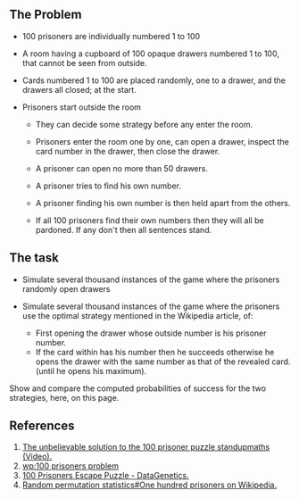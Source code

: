 ## The Problem

* 100 prisoners are individually numbered 1 to 100
* A room having a cupboard of 100 opaque drawers numbered 1 to 100, that cannot be seen from outside.
* Cards numbered 1 to 100 are placed randomly, one to a drawer, and the drawers all closed; at the start.
* Prisoners start outside the room

    * They can decide some strategy before any enter the room.
    * Prisoners enter the room one by one, can open a drawer, inspect the card number in the drawer, then close the drawer.
    * A prisoner can open no more than 50 drawers.
    * A prisoner tries to find his own number.
    * A prisoner finding his own number is then held apart from the others.

    * If all 100 prisoners find their own numbers then they will all be pardoned. If any don't then all sentences stand. 


## The task

* Simulate several thousand instances of the game where the prisoners randomly open drawers
* Simulate several thousand instances of the game where the prisoners use the optimal strategy mentioned in the Wikipedia article, of:

    * First opening the drawer whose outside number is his prisoner number.
    * If the card within has his number then he succeeds otherwise he opens the drawer with the same number as that of the revealed card. (until he opens his maximum).


Show and compare the computed probabilities of success for the two strategies, here, on this page.


## References

1. [The unbelievable solution to the 100 prisoner puzzle standupmaths (Video).](https://www.youtube.com/watch?v=a1DUUnhk3uE)
2. [wp:100 prisoners problem](https://en.wikipedia.org/wiki/100_prisoners_problem)
3. [100 Prisoners Escape Puzzle - DataGenetics.](http://datagenetics.com/blog/december42014/index.html)
4. [Random permutation statistics#One hundred prisoners on Wikipedia.](https://en.wikipedia.org/wiki/Random_permutation_statistics#One_hundred_prisoners)